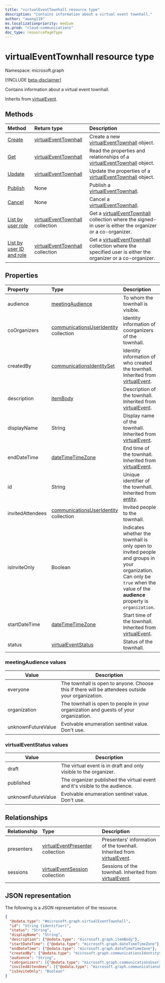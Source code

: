 ```yaml
---
title: "virtualEventTownhall resource type"
description: "Contains information about a virtual event townhall."
author: "awang119"
ms.localizationpriority: medium
ms.prod: "cloud-communications"
doc_type: resourcePageType
---
```


# virtualEventTownhall resource type

Namespace: microsoft.graph

[!INCLUDE [beta-disclaimer](../../includes/beta-disclaimer.md)]

Contains information about a virtual event townhall.

Inherits from [virtualEvent](../resources/virtualevent.md).

## Methods

|Method|Return type|Description|
|:---|:---|:---|
| [Create](../api/solutionsroot-post-virtualeventtownhall.md) | [virtualEventTownhall](../resources/virtualeventtownhall.md) | Create a new [virtualEventTownhall](../resources/virtualeventtownhall.md) object. |
| [Get](../api/virtualeventtownhall-get.md) | [virtualEventTownhall](../resources/virtualeventtownhall.md) | Read the properties and relationships of a [virtualEventTownhall](../resources/virtualeventtownhall.md) object. |
| [Update](../api/virtualeventtownhall-update.md) | [virtualEventTownhall](../resources/virtualeventtownhall.md) | Update the properties of a [virtualEventTownhall](../resources/virtualeventtownhall.md) object. |
| [Publish](../api/virtualevent-publish.md) | None | Publish a [virtualEventTownhall](../resources/virtualeventtownhall.md).|
| [Cancel](../api/virtualevent-cancel.md) | None | Cancel a [virtualEventTownhall](../resources/virtualeventtownhall.md).|
| [List by user role](../api/virtualevent-getbyuseridandrole.md) | [virtualEventTownhall](../resources/virtualeventtownhall.md) collection | Get a [virtualEventTownhall](../resources/virtualeventtownhall.md) collection where the signed-in user is either the organizer or a co-organizer. |
| [List by user ID and role](../api/virtualevent-getbyuserrole.md) | [virtualEventTownhall](../resources/virtualeventtownhall.md) collection | Get a [virtualEventTownhall](../resources/virtualeventtownhall.md) collection where the specified user is either the organizer or a co-organizer. |

## Properties

|Property|Type|Description|
|:---|:---|:---|
| audience | [meetingAudience](#meetingaudience-values) | To whom the townhall is visible. |
| coOrganizers  | [communicationsUserIdentity](communicationsuseridentity.md) collection | Identity information of coorganizers of the townhall. |
| createdBy | [communicationsIdentitySet](communicationsidentityset.md) | Identity information of who created the townhall. Inherited from [virtualEvent](../resources/virtualevent.md). |
| description | [itemBody](../resources/itembody.md) | Description of the townhall. Inherited from [virtualEvent](../resources/virtualevent.md). |
| displayName | String | Display name of the townhall. Inherited from [virtualEvent](../resources/virtualevent.md). |
| endDateTime | [dateTimeTimeZone](../resources/datetimetimezone.md) | End time of the townhall. Inherited from [virtualEvent](../resources/virtualevent.md). |
| id | String | Unique identifier of the townhall. Inherited from [entity](../resources/entity.md).|
| invitedAttendees | [communicationsUserIdentity](../resources/communicationsuseridentity.md) collection | Invited people to the townhall. |
| isInviteOnly | Boolean | Indicates whether the townhall is only open to invited people and groups in your organization. Can only be `true` when the value of the **audience** property is `organization`. |
| startDateTime | [dateTimeTimeZone](../resources/datetimetimezone.md) | Start time of the townhall. Inherited from [virtualEvent](../resources/virtualevent.md). |
| status | [virtualEventStatus](#virtualeventstatus-values) | Status of the townhall. |

### meetingAudience values

| Value | Description |
| ----- | ----------- |
| everyone | The townhall is open to anyone. Choose this if there will be attendees outside your organization. |
| organization | The townhall is open to people in your organization and guests of your organization. |
| unknownFutureValue | Evolvable enumeration sentinel value. Don't use. |

### virtualEventStatus values

| Value | Description |
| ----- | ----------- |
| draft | The virtual event is in draft and only visible to the organizer. |
| published | The organizer published the virtual event and it's visible to the audience. || canceled | The organizer canceled the virtual event. |
| unknownFutureValue | Evolvable enumeration sentinel value. Don't use. |

## Relationships
|Relationship|Type|Description|
|:---|:---|:---|
| presenters | [virtualEventPresenter](../resources/virtualeventpresenter.md) collection | Presenters' information of the townhall. Inherited from [virtualEvent](../resources/virtualevent.md).|
| sessions | [virtualEventSession](../resources/virtualeventsession.md)  collection | Sessions of the townhall. Inherited from [virtualEvent](../resources/virtualevent.md). |

## JSON representation
The following is a JSON representation of the resource.
<!-- {
  "blockType": "resource",
  "keyProperty": "id",
  "@odata.type": "microsoft.graph.virtualEventTownhall",
  "baseType": "microsoft.graph.virtualEvent",
  "openType": false
}
-->
``` json
{
  "@odata.type": "#microsoft.graph.virtualEventTownhall",
  "id": "String (identifier)",
  "status": "String",
  "displayName": "String",
  "description": {"@odata.type": "microsoft.graph.itemBody"},
  "startDateTime": {"@odata.type": "microsoft.graph.dateTimeTimeZone"},
  "endDateTime": {"@odata.type": "microsoft.graph.dateTimeTimeZone"},
  "createdBy": {"@odata.type": "microsoft.graph.communicationsIdentitySet"},
  "audience": "String",
  "coOrganizers": [{"@odata.type": "microsoft.graph.communicationsUserIdentity"}],
  "invitedAttendees": [{"@odata.type": "microsoft.graph.communicationsUserIdentity"}],
  "isInviteOnly": "Boolean"
}
```
